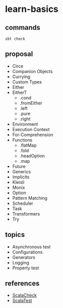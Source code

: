 # learn-basics

## commands

```base
sbt check
```

## proposal

- Circe
- Companion Objects
- Currying
- Custom Types
- Either
- EitherT
  - .cond
  - .fromEither
  - .left
  - .pure
  - .right
- Environment
- Execution Context
- For-Comprehension
- Functions
  - .flatMap
  - .fold
  - .headOption
  - .map
- Future
- Generics
- Implicits
- Kleisli
- Monix
- Option
- Pattern Matching
- Scheduler
- Task
- Transformers
- Try

## topics

- Asynchronous test
- Configurations
- Generators
- Logging
- Property test

## references

- [ScalaCheck](https://github.com/typelevel/scalacheck/blob/main/doc/UserGuide.md)
- [ScalaTest](https://www.scalatest.org/user_guide/selecting_a_style)

